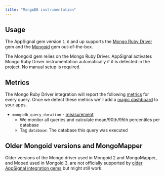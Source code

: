 ```yaml
---
title: "MongoDB instrumentation"
---
```


## Usage

The AppSignal gem version `1.0` and up supports the [Mongo Ruby Driver] gem and the [Mongoid] gem out-of-the-box.

The Mongoid gem relies on the Mongo Ruby Driver. AppSignal activates Mongo Ruby Driver instrumentation automatically if it is detected in the project. No manual setup is required.

## Metrics

The Mongo Ruby Driver integration will report the following [metrics](/metrics/custom.html) for every query. Once we detect these metrics we'll add a [magic dashboard](https://blog.appsignal.com/2019/03/27/magic-dashboards.html) to your apps.

- `mongodb_query_duration` - [measurement](/metrics/custom.html#measurement)
  - We monitor all queries and calculate mean/90th/95th percentiles per database
  - Tag `database`: The database this query was executed

## Older Mongoid versions and MongoMapper

Older versions of the Mongo driver used in Mongoid 2 and MongoMapper, and Moped used in Mongoid 3, are not officially supported by [older AppSignal integration gems] but might still work.

[Mongo Ruby Driver]: https://github.com/mongodb/mongo-ruby-driver
[Mongoid]: https://github.com/mongodb/mongoid
[older AppSignal integration gems]: /ruby/integrations/appsignal-gems.html
